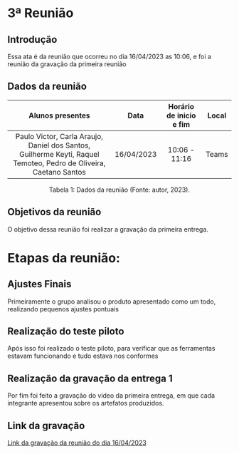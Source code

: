 # 3ª Reunião

## Introdução

Essa ata  é da reunião que ocorreu no dia 16/04/2023 as 10:06, e foi a reunião da gravação da primeira reunião

## Dados da reunião

|                                    Alunos presentes                                     |    Data    | Horário de inicio e fim |      Local       |
| :-------------------------------------------------------------------------------------: | :--------: | :---------------------: | :--------------: |
| Paulo Victor, Carla Araujo, Daniel dos Santos, Guilherme Keyti, Raquel Temoteo, Pedro de Oliveira, Caetano Santos  | 16/04/2023 |      10:06 - 11:16     |  Teams |

<div style="text-align: center">
<p> Tabela 1: Dados da reunião (Fonte: autor, 2023). </p>
</div>


## Objetivos da reunião

 O objetivo dessa reunião foi realizar a gravação da primeira entrega.


# Etapas da reunião:


## Ajustes Finais

Primeiramente o grupo analisou o produto apresentado como um todo, realizando pequenos ajustes pontuais


## Realização do teste piloto

Após isso foi realizado o teste piloto, para verificar que as ferramentas estavam funcionando e tudo estava nos conformes


## Realização da gravação da entrega 1

Por fim foi feito a gravação do vídeo da primeira entrega, em que cada integrante apresentou sobre  os artefatos produzidos.


## Link da gravação

[Link da gravação da reunião do dia 16/04/2023](https://youtu.be/FVxPo2nfd5Q)
